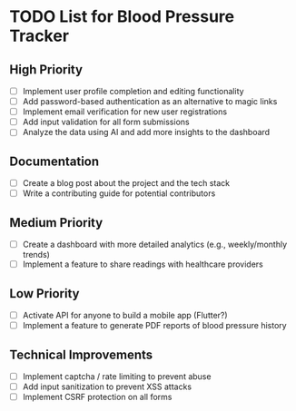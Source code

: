 # TODO List for Blood Pressure Tracker

## High Priority
- [ ] Implement user profile completion and editing functionality
- [ ] Add password-based authentication as an alternative to magic links
- [ ] Implement email verification for new user registrations
- [ ] Add input validation for all form submissions
- [ ] Analyze the data using AI and add more insights to the dashboard

## Documentation
- [ ] Create a blog post about the project and the tech stack
- [ ] Write a contributing guide for potential contributors

## Medium Priority
- [ ] Create a dashboard with more detailed analytics (e.g., weekly/monthly trends)
- [ ] Implement a feature to share readings with healthcare providers

## Low Priority
- [ ] Activate API for anyone to build a mobile app (Flutter?) 
- [ ] Implement a feature to generate PDF reports of blood pressure history

## Technical Improvements
- [ ] Implement captcha / rate limiting to prevent abuse
- [ ] Add input sanitization to prevent XSS attacks
- [ ] Implement CSRF protection on all forms